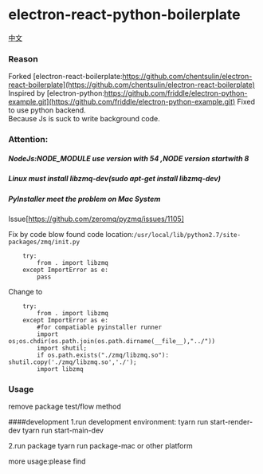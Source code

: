 # electron-react-python-boilerplate

[中文](https://github.com/friddle/electron-react-mobx-python-boilerplate/blob/master/ReadME-CN.md)


### Reason   
Forked [electron-react-boilerplate:https://github.com/chentsulin/electron-react-boilerplate](https://github.com/chentsulin/electron-react-boilerplate)   
Inspired by [electron-python:https://github.com/friddle/electron-python-example.git](https://github.com/friddle/electron-python-example.git)
Fixed to use python backend.   
Because Js is suck to write background code.    


### Attention:  
##### NodeJs:NODE_MODULE use version with 54 ,NODE version startwith 8
##### Linux must install libzmq-dev(sudo apt-get install libzmq-dev)


##### PyInstaller meet the problem on Mac System
Issue[https://github.com/zeromq/pyzmq/issues/1105]   

Fix by code blow
found code location:`/usr/local/lib/python2.7/site-packages/zmq/init.py`

```$python
    try:
        from . import libzmq
    except ImportError as e:
        pass
```
Change to
```
    try:
        from . import libzmq
    except ImportError as e:
        #for compatiable pyinstaller runner
        import os;os.chdir(os.path.join(os.path.dirname(__file__),"../"))
        import shutil;
        if os.path.exists("./zmq/libzmq.so"): shutil.copy('./zmq/libzmq.so','./');
        import libzmq
```


### Usage  
remove package test/flow method


####development
1.run development environment:
tyarn run start-render-dev
tyarn run start-main-dev

2.run package
tyarn run package-mac 
or other platform

more usage:please find 







